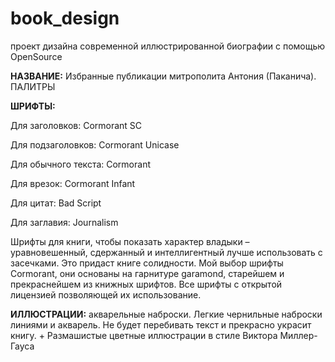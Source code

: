 # book_design
проект дизайна современной иллюстрированной биографии с помощью OpenSource

<b>НАЗВАНИЕ:</b> Избранные публикации митрополита Антония (Паканича). 
ПАЛИТРЫ

<b>ШРИФТЫ:</b>

Для заголовков: Cormorant SC

Для подзаголовков: Cormorant Unicase

Для обычного текста: Cormorant

Для врезок: Cormorant Infant

Для цитат: Bad Script

Для заглавия: Journalism

Шрифты для книги, чтобы показать характер владыки – уравновешенный, сдержанный и интеллигентный лучше использовать с засечками. Это придаст книге солидности. Мой выбор шрифты Cormorant, они основаны на гарнитуре garamond, старейшем и прекраснейшем из книжных шрифтов. Все шрифты с открытой лицензией позволяющей их использование.


<b>ИЛЛЮСТРАЦИИ:</b> 
акварельные наброски. Легкие чернильные наброски линиями и акварель. Не будет перебивать текст и прекрасно украсит книгу.  + Размашистые цветные иллюстрации в стиле Виктора Миллер-Гауса

